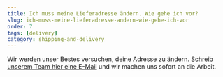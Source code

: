 ```yaml
---
title: Ich muss meine Lieferadresse ändern. Wie gehe ich vor?
slug: ich-muss-meine-lieferadresse-andern-wie-gehe-ich-vor
order: 7
tags: [delivery]
category: shipping-and-delivery
---
```


Wir werden unser Bestes versuchen, deine Adresse zu ändern. [Schreib unserem Team hier eine E-Mail](javascript:window.scrollToFAQContactForm();) und wir machen uns sofort an die Arbeit.
